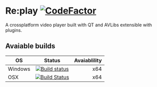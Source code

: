 # Re:play [![CodeFactor](https://www.codefactor.io/repository/github/re-play/re-play/badge)](https://www.codefactor.io/repository/github/re-play/re-play)
A crossplatform video player built with QT and AVLibs extensible with plugins.

## Avaiable builds

| OS        | Status        | Avaiablility  |
| --------- |:-------------:| -------------:|
| Windows   | [![Build status](https://ci.appveyor.com/api/projects/status/49aru7is5fs8k7rv?svg=true)](https://ci.appveyor.com/project/re-play/re-play) | x64           |
| OSX       | [![Build Status](https://travis-ci.com/re-play/re-play.svg?branch=master)](https://travis-ci.com/re-play/re-play) | x64 |
